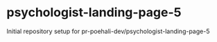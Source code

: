# psychologist-landing-page-5

Initial repository setup for pr-poehali-dev/psychologist-landing-page-5